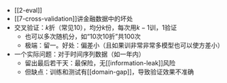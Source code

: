 - [[2-eval]]
- [[7-cross-validation]]讲金融数据中的坏处
- 交叉验证：$k$折（常见10），均分$k$份，每次用$k-1$训，1验证
  - 也可以多次随机分，如“10次10折”共100次
  - 极端：留一。好处：偏差小（且如果训非常非常多模型也可以使方差小）
- 一个实际问题：对于时间序列数据（如一年内）
  - 留出最后若干天：最保险，无[[information-leak]]风险
  - 但缺点：训练和测试有[[domain-gap]]，导致验证效果不准确